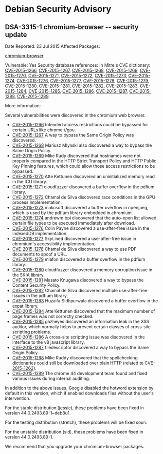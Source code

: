 
Debian Security Advisory
========================


DSA-3315-1 chromium-browser -- security update
----------------------------------------------



Date Reported:
23 Jul 2015
Affected Packages:

[chromium-browser](https://packages.debian.org/src:chromium-browser)

Vulnerable:
Yes
Security database references:
In Mitre's CVE dictionary: [CVE-2015-1266](https://security-tracker.debian.org/tracker/CVE-2015-1266), [CVE-2015-1267](https://security-tracker.debian.org/tracker/CVE-2015-1267), [CVE-2015-1268](https://security-tracker.debian.org/tracker/CVE-2015-1268), [CVE-2015-1269](https://security-tracker.debian.org/tracker/CVE-2015-1269), [CVE-2015-1270](https://security-tracker.debian.org/tracker/CVE-2015-1270), [CVE-2015-1271](https://security-tracker.debian.org/tracker/CVE-2015-1271), [CVE-2015-1272](https://security-tracker.debian.org/tracker/CVE-2015-1272), [CVE-2015-1273](https://security-tracker.debian.org/tracker/CVE-2015-1273), [CVE-2015-1274](https://security-tracker.debian.org/tracker/CVE-2015-1274), [CVE-2015-1276](https://security-tracker.debian.org/tracker/CVE-2015-1276), [CVE-2015-1277](https://security-tracker.debian.org/tracker/CVE-2015-1277), [CVE-2015-1278](https://security-tracker.debian.org/tracker/CVE-2015-1278), [CVE-2015-1279](https://security-tracker.debian.org/tracker/CVE-2015-1279), [CVE-2015-1280](https://security-tracker.debian.org/tracker/CVE-2015-1280), [CVE-2015-1281](https://security-tracker.debian.org/tracker/CVE-2015-1281), [CVE-2015-1282](https://security-tracker.debian.org/tracker/CVE-2015-1282), [CVE-2015-1283](https://security-tracker.debian.org/tracker/CVE-2015-1283), [CVE-2015-1284](https://security-tracker.debian.org/tracker/CVE-2015-1284), [CVE-2015-1285](https://security-tracker.debian.org/tracker/CVE-2015-1285), [CVE-2015-1286](https://security-tracker.debian.org/tracker/CVE-2015-1286), [CVE-2015-1287](https://security-tracker.debian.org/tracker/CVE-2015-1287), [CVE-2015-1288](https://security-tracker.debian.org/tracker/CVE-2015-1288), [CVE-2015-1289](https://security-tracker.debian.org/tracker/CVE-2015-1289).  

More information:

Several vulnerabilities were discovered in the chromium web browser.


* [CVE-2015-1266](https://security-tracker.debian.org/tracker/CVE-2015-1266)
Intended access restrictions could be bypassed for certain URLs like
 chrome://gpu.
* [CVE-2015-1267](https://security-tracker.debian.org/tracker/CVE-2015-1267)
A way to bypass the Same Origin Policy was discovered.
* [CVE-2015-1268](https://security-tracker.debian.org/tracker/CVE-2015-1268)
Mariusz Mlynski also discovered a way to bypass the Same Origin Policy.
* [CVE-2015-1269](https://security-tracker.debian.org/tracker/CVE-2015-1269)
Mike Rudy discovered that hostnames were not properly compared in the
 HTTP Strict Transport Policy and HTTP Public Key Pinning features,
 which could allow those access restrictions to be bypassed.
* [CVE-2015-1270](https://security-tracker.debian.org/tracker/CVE-2015-1270)
Atte Kettunen discovered an uninitialized memory read in the ICU library.
* [CVE-2015-1271](https://security-tracker.debian.org/tracker/CVE-2015-1271)
cloudfuzzer discovered a buffer overflow in the pdfium library.
* [CVE-2015-1272](https://security-tracker.debian.org/tracker/CVE-2015-1272)
Chamal de Silva discovered race conditions in the GPU process
 implementation.
* [CVE-2015-1273](https://security-tracker.debian.org/tracker/CVE-2015-1273)
makosoft discovered a buffer overflow in openjpeg, which is used by
 the pdfium library embedded in chromium.
* [CVE-2015-1274](https://security-tracker.debian.org/tracker/CVE-2015-1274)
andrewm.bpi discovered that the auto-open list allowed certain file
 types to be executed immediately after download.
* [CVE-2015-1276](https://security-tracker.debian.org/tracker/CVE-2015-1276)
Colin Payne discovered a use-after-free issue in the IndexedDB
 implementation.
* [CVE-2015-1277](https://security-tracker.debian.org/tracker/CVE-2015-1277)
SkyLined discovered a use-after-free issue in chromium's accessibility
 implementation.
* [CVE-2015-1278](https://security-tracker.debian.org/tracker/CVE-2015-1278)
Chamal de Silva discovered a way to use PDF documents to spoof a URL.
* [CVE-2015-1279](https://security-tracker.debian.org/tracker/CVE-2015-1279)
mlafon discovered a buffer overflow in the pdfium library.
* [CVE-2015-1280](https://security-tracker.debian.org/tracker/CVE-2015-1280)
cloudfuzzer discovered a memory corruption issue in the SKIA library.
* [CVE-2015-1281](https://security-tracker.debian.org/tracker/CVE-2015-1281)
Masato Knugawa discovered a way to bypass the Content Security
 Policy.
* [CVE-2015-1282](https://security-tracker.debian.org/tracker/CVE-2015-1282)
Chamal de Silva discovered multiple use-after-free issues in the
 pdfium library.
* [CVE-2015-1283](https://security-tracker.debian.org/tracker/CVE-2015-1283)
Huzaifa Sidhpurwala discovered a buffer overflow in the expat
 library.
* [CVE-2015-1284](https://security-tracker.debian.org/tracker/CVE-2015-1284)
Atte Kettunen discovered that the maximum number of page frames
 was not correctly checked.
* [CVE-2015-1285](https://security-tracker.debian.org/tracker/CVE-2015-1285)
gazheyes discovered an information leak in the XSS auditor,
 which normally helps to prevent certain classes of cross-site
 scripting problems.
* [CVE-2015-1286](https://security-tracker.debian.org/tracker/CVE-2015-1286)
A cross-site scripting issue was discovered in the interface to
 the v8 javascript library.
* [CVE-2015-1287](https://security-tracker.debian.org/tracker/CVE-2015-1287)
filedescriptor discovered a way to bypass the Same Origin Policy.
* [CVE-2015-1288](https://security-tracker.debian.org/tracker/CVE-2015-1288)
Mike Ruddy discovered that the spellchecking dictionaries could
 still be downloaded over plain HTTP (related to [CVE-2015-1263](https://security-tracker.debian.org/tracker/CVE-2015-1263)).
* [CVE-2015-1289](https://security-tracker.debian.org/tracker/CVE-2015-1289)
The chrome 44 development team found and fixed various issues
 during internal auditing.


In addition to the above issues, Google disabled the hotword extension
by default in this version, which if enabled downloads files without
the user's intervention.


For the stable distribution (jessie), these problems have been fixed in
version 44.0.2403.89-1~deb8u1.


For the testing distribution (stretch), these problems will be fixed soon.


For the unstable distribution (sid), these problems have been fixed in
version 44.0.2403.89-1.


We recommend that you upgrade your chromium-browser packages.





